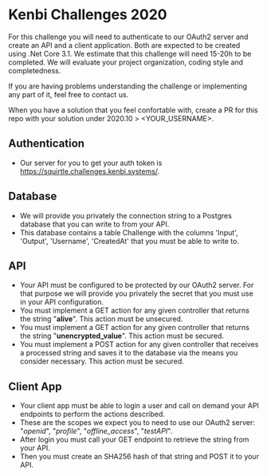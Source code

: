 # Kenbi Challenges 2020

For this challenge you will need to authenticate to our OAuth2 server and create an API and a client application.
Both are expected to be created using .Net Core 3.1.
We estimate that this challenge will need 15-20h to be completed.
We will evaluate your project organization, coding style and completedness.

If you are having problems understanding the challenge or implementing any part of it, feel free to contact us.

When you have a solution that you feel confortable with, create a PR for this repo with your solution under 2020.10 > <YOUR_USERNAME>.

## Authentication

* Our server for you to get your auth token is https://squirtle.challenges.kenbi.systems/.

## Database

* We will provide you privately the connection string to a Postgres database that you can write to from your API.
* This database contains a table Challenge with the columns 'Input', 'Output', 'Username', 'CreatedAt' that you must be able to write to.

## API

* Your API must be configured to be protected by our OAuth2 server. For that purpose we will provide you privately the secret that you must use in your API configuration.
* You must implement a GET action for any given controller that returns the string "**alive**". This action must be unsecured.
* You must implement a GET action for any given controller that returns the string "**unencrypted_value**". This action must be secured.
* You must implement a POST action for any given controller that receives a processed string and saves it to the database via the means you consider necessary. This action must be secured.

## Client App

* Your client app must be able to login a user and call on demand your API endpoints to perform the actions described.
* These are the scopes we expect you to need to use our OAuth2 server: "_openid_", "_profile_", "_offline_access_", "_testAPI_".
* After login you must call your GET endpoint to retrieve the string from your API.
* Then you must create an SHA256 hash of that string and POST it to your API.
